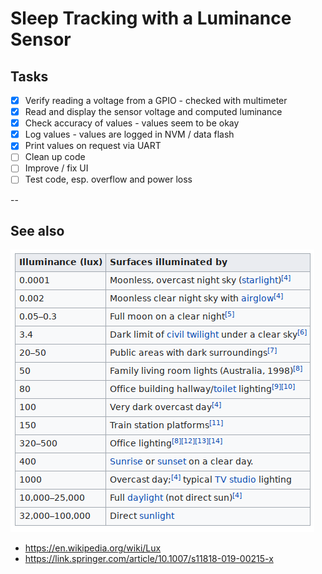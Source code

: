 # Sleep Tracking with a Luminance Sensor

## Tasks
- [x] Verify reading a voltage from a GPIO - checked with multimeter
- [x] Read and display the sensor voltage and computed luminance
- [x] Check accuracy of values - values seem to be okay
- [x] Log values - values are logged in NVM / data flash
- [x] Print values on request via UART
- [ ] Clean up code
- [ ] Improve / fix UI
- [ ] Test code, esp. overflow and power loss
 
--

## See also
 
![luminance-chart](images/luminance_chart_wiki.png "Luminance chart, from https://en.wikipedia.org/wiki/Lux")
 - https://en.wikipedia.org/wiki/Lux
 - https://link.springer.com/article/10.1007/s11818-019-00215-x
